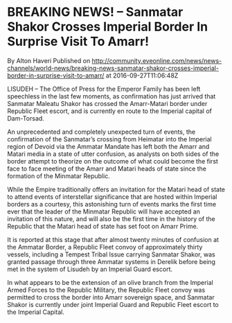 # BREAKING NEWS! – Sanmatar Shakor Crosses Imperial Border In Surprise Visit To Amarr!
By Alton Haveri
Published on http://community.eveonline.com/news/news-channels/world-news/breaking-news-sanmatar-shakor-crosses-imperial-border-in-surprise-visit-to-amarr/ at 2016-09-27T11:06:48Z

LISUDEH – The Office of Press for the Emperor Family has been left speechless in the last few moments, as confirmation has just arrived that Sanmatar Maleatu Shakor has crossed the Amarr-Matari border under Republic Fleet escort, and is currently en route to the Imperial capital of Dam-Torsad.

An unprecedented and completely unexpected turn of events, the confirmation of the Sanmatar’s crossing from Heimatar into the Imperial region of Devoid via the Ammatar Mandate has left both the Amarr and Matari media in a state of utter confusion, as analysts on both sides of the border attempt to theorize on the outcome of what could become the first face to face meeting of the Amarr and Matari heads of state since the formation of the Minmatar Republic.

While the Empire traditionally offers an invitation for the Matari head of state to attend events of interstellar significance that are hosted within Imperial borders as a courtesy, this astonishing turn of events marks the first time ever that the leader of the Minmatar Republic will have accepted an invitation of this nature, and will also be the first time in the history of the Republic that the Matari head of state has set foot on Amarr Prime.

It is reported at this stage that after almost twenty minutes of confusion at the Ammatar Border, a Republic Fleet convoy of approximately thirty vessels, including a Tempest Tribal Issue carrying Sanmatar Shakor, was granted passage through three Ammatar systems in Derelik before being met in the system of Lisudeh by an Imperial Guard escort.

In what appears to be the extension of an olive branch from the Imperial Armed Forces to the Republic Military, the Republic Fleet convoy was permitted to cross the border into Amarr sovereign space, and Sanmatar Shakor is currently under joint Imperial Guard and Republic Fleet escort to the Imperial Capital.

